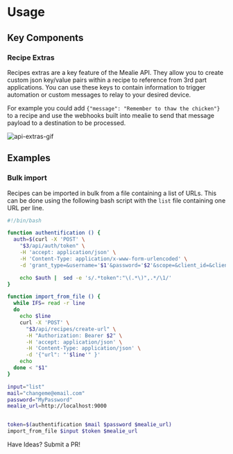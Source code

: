 # Usage

## Key Components
### Recipe Extras
Recipes extras are a key feature of the Mealie API. They allow you to create custom json key/value pairs within a recipe to reference from 3rd part applications. You can use these keys to contain information to trigger automation or custom messages to relay to your desired device. 

For example you could add `{"message": "Remember to thaw the chicken"}` to a recipe and use the webhooks built into mealie to send that message payload to a destination to be processed.

![api-extras-gif](../assets/gifs/api-extras.gif)


## Examples
### Bulk import
Recipes can be imported in bulk from a file containing a list of URLs. This can be done using the following bash script with the `list` file containing one URL per line.

```bash
#!/bin/bash

function authentification () {
  auth=$(curl -X 'POST' \
    "$3/api/auth/token" \
    -H 'accept: application/json' \
    -H 'Content-Type: application/x-www-form-urlencoded' \
    -d 'grant_type=&username='$1'&password='$2'&scope=&client_id=&client_secret=')

    echo $auth |  sed -e 's/.*token":"\(.*\)",.*/\1/'
}

function import_from_file () {
  while IFS= read -r line
  do
    echo $line
    curl -X 'POST' \
      "$3/api/recipes/create-url" \
      -H "Authorization: Bearer $2" \
      -H 'accept: application/json' \
      -H 'Content-Type: application/json' \
      -d '{"url": "'$line'" }'
    echo
  done < "$1"
}

input="list"
mail="changeme@email.com"
password="MyPassword"
mealie_url=http://localhost:9000


token=$(authentification $mail $password $mealie_url)
import_from_file $input $token $mealie_url

```


Have Ideas? Submit a PR!
